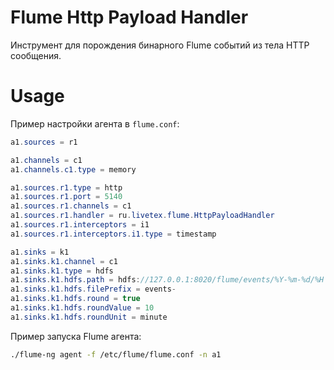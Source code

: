 # Flume Http Payload Handler

Инструмент для порождения бинарного Flume событий из тела HTTP сообщения.

# Usage

Пример настройки агента в `flume.conf`:

```java
a1.sources = r1

a1.channels = c1
a1.channels.c1.type = memory

a1.sources.r1.type = http
a1.sources.r1.port = 5140
a1.sources.r1.channels = c1
a1.sources.r1.handler = ru.livetex.flume.HttpPayloadHandler
a1.sources.r1.interceptors = i1
a1.sources.r1.interceptors.i1.type = timestamp

a1.sinks = k1
a1.sinks.k1.channel = c1
a1.sinks.k1.type = hdfs
a1.sinks.k1.hdfs.path = hdfs://127.0.0.1:8020/flume/events/%Y-%m-%d/%H
a1.sinks.k1.hdfs.filePrefix = events-
a1.sinks.k1.hdfs.round = true
a1.sinks.k1.hdfs.roundValue = 10
a1.sinks.k1.hdfs.roundUnit = minute
```

Пример запуска Flume агента:

```bash
./flume-ng agent -f /etc/flume/flume.conf -n a1
```
